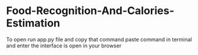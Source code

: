 # Food-Recognition-And-Calories-Estimation


To open run app.py file and copy that command 
paste command in terminal and enter 
the interface is open in your browser 
